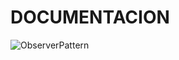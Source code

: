 # DOCUMENTACION

![ObserverPattern](https://user-images.githubusercontent.com/102325124/217419609-377157e3-1d16-4890-9114-27caced4726e.jpg)

